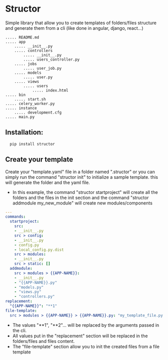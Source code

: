 # Structor
Simple library that allow you to create templates of folders/files structure and generate them from a cli (like done in angular, django, react...)

```shell script
..... README.md
..... app
	..... __init__.py
	..... controllers
		..... __init__.py
		..... users_controller.py
	..... jobs
		..... user_job.py
	..... models
		..... user.py
	..... views
		..... users
			..... index.html
..... bin
	..... start.sh
..... celery_worker.py
..... instance
	..... development.cfg
..... main.py
```

Installation:
- 

```shell script
  pip install structor
```

Create your template
-
Create your "template.yaml" file in a folder named ".structor" or you can simply run the command "structor init" to initialize a sample template. this will generate the folder and the yaml file.
- In this example, the command "structor startproject" will create all the folders and the files in the init section and the command "structor addmodule my_new_module" will create new modules/components
```yaml
---
commands:
  startproject:
    src:
    - __init__.py
    src > config:
    - __init__.py
    - config.py
    - local_config.py.dist
    src > modules:
    - __init__.py
    src > static: []
  addmodule:
    src > modules > {{APP-NAME}}:
    - __init__.py
    - "{{APP-NAME}}.py"
    - "models.py"
    - "views.py"
    - "controllers.py"
replacement:
  "{{APP-NAME}}": "**1"
file-template:
  src > modules > {{APP-NAME}} > {{APP-NAME}}.py: "my_template_file.py.struct"
```

- The values "**1", "**2"... will be replaced by the arguments passed in the cli.
- All values put in the "replacement" section will be replaced in the folders/files and files content.
- The "file-template" section allow you to init the created files from a file template
